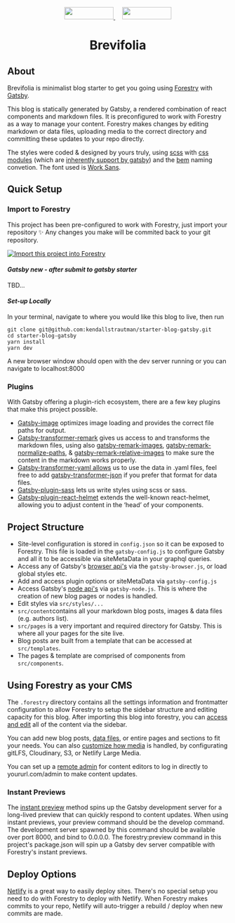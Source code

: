 <p align="center">
  <a style="padding-right: 16px;" href="https://forestry.io">
    <img src="https://app.forestry.io/assets/forestry-logotype-pos-c71a6bd237d9199d0457ba2811553997ff5bab0d2cd0e740686ab26c00d9c240.svg" width="112" height="28">
  </a>
  <a href="https://www.gatsbyjs.org/">
    <img src="/static/gatsby_logo.svg" width="112" height="28">
  </a>
</p>
<h1 align="center">
  Brevifolia
</h1>

## About

Brevifolia is minimalist blog starter to get you going using [Forestry](https://forestry.io/) with [Gatsby](https://www.gatsbyjs.org/). 

This blog is statically generated by Gatsby, a rendered combination of react components and markdown files. It is preconfigured to work with Forestry as a way to manage your content. Forestry makes changes by editing markdown or data files, uploading media to the correct directory and committing these updates to your repo directly.

The styles were coded & designed by yours truly, using [scss](https://sass-lang.com/) with [css modules](https://github.com/css-modules/css-modules) (which are [inherently support by gatsby](https://www.gatsbyjs.org/docs/css-modules/)) and the [bem](http://getbem.com/) naming convetion. The font used is [Work Sans](https://fonts.google.com/specimen/Work+Sans). 

##  Quick Setup

### Import to Forestry

This project has been pre-configured to work with Forestry, just import your repository ✨
Any changes you make will be commited back to your git repository.

<a href="https://app.forestry.io/quick-start?repo=kendallstrautman/starter-blog-gatsby&engine=gatsby">
    <img alt="Import this project into Forestry" src="https://assets.forestry.io/import-to-forestryK.svg" />
</a>

#### *Gatsby new - after submit to gatsby starter*
TBD...
#### *Set-up Locally*
In your terminal, navigate to where you would like this blog to live, then run 
```
git clone git@github.com:kendallstrautman/starter-blog-gatsby.git
cd starter-blog-gatsby
yarn install
yarn dev
```
A new browser window should open with the dev server running or you can navigate to localhost:8000 

### Plugins

With Gatsby offering a plugin-rich ecosystem, there are a few key plugins that make this project possible. 

- [Gatsby-image](https://using-gatsby-image.gatsbyjs.org/) optimizes image loading and provides the correct file paths for output. 
- [Gatsby-transformer-remark](https://www.gatsbyjs.org/packages/gatsby-transformer-remark/?=gatsby-tranf) gives us access to and transforms the markdown files, using also [gatsby-remark-images](https://www.gatsbyjs.org/packages/gatsby-remark-images/?=gatsby-remark), [gatsby-remark-normalize-paths](https://www.gatsbyjs.org/packages/gatsby-remark-normalize-paths/?=gatsby-remark-no), & [gatsby-remark-relative-images](https://www.gatsbyjs.org/packages/gatsby-remark-relative-images/?=gatsby-remark-re) to make sure the content in the markdown works properly. 
- [Gatsby-transformer-yaml allows](https://www.gatsbyjs.org/packages/gatsby-transformer-yaml/?=gatsby-tranfor) us to use the data in .yaml files, feel free to add [gatsby-transformer-json](https://www.gatsbyjs.org/packages/gatsby-transformer-json/?=gatsby-tranfor) if you prefer that format for data files. 
- [Gatsby-plugin-sass](https://www.gatsbyjs.org/packages/gatsby-plugin-sass/?=gatsby-plugin-sass) lets us write styles using scss or sass. 
- [Gatsby-plugin-react-helmet](https://www.gatsbyjs.org/packages/gatsby-plugin-react-helmet/?=gatsby-plugin-react) extends the well-known react-helmet, allowing you to adjust content in the ‘head’ of your components. 

## Project Structure 

- Site-level configuration is stored in `config.json` so it can be exposed to Forestry. This file is loaded in the `gatsby-config.js` to configure Gatsby and all it to be accessible via siteMetaData in your graphql queries.
- Access any of Gatsby's [browser api's](https://www.gatsbyjs.org/docs/browser-apis/) via the `gatsby-browser.js`, or load global styles etc.
- Add and access plugin options or siteMetaData via `gatsby-config.js`
- Access Gatsby's [node api's](https://www.gatsbyjs.org/docs/node-apis/) via `gatsby-node.js`. This is where the creation of new blog pages or nodes is handled. 
- Edit styles via `src/styles/...`
- `src/content`contains all your markdown blog posts, images & data files (e.g. authors list). 
- `src/pages` is a very important and required directory for Gatsby. This is where all your pages for the site live. 
- Blog posts are built from a template that can be accessed at `src/templates`. 
- The pages & template are comprised of components from `src/components`.

## Using Forestry as your CMS

The `.forestry` directory contains all the settings information and frontmatter configuration to allow Forestry to setup the sidebar structure and editing capacity for this blog. After importing this blog into forestry, you can [access and edit](https://forestry.io/docs/editing/) all of the content via the sidebar. 

You can add new blog posts, [data files](https://forestry.io/docs/editing/data-files/), or entire pages and sections to fit your needs. You can also [customize how media](https://forestry.io/docs/media/) is handled, by configurating gitLFS, Cloudinary, S3, or Netlify Large Media.

You can set up a [remote admin](https://forestry.io/docs/editing/remote-admin/) for content editors to log in directly to yoururl.com/admin to make content updates.

### Instant Previews

The [instant preview](https://forestry.io/docs/previews/instant-previews/) method spins up the Gatsby development server for a long-lived preview that can quickly respond to content updates. When using instant previews, your preview command should be the develop command. The development server spawned by this command should be available over port 8000, and bind to 0.0.0.0. The forestry:preview command in this project's package.json will spin up a Gatsby dev server compatible with Forestry's instant previews.

## Deploy Options

[Netlify](https://www.netlify.com/blog/2016/09/29/a-step-by-step-guide-deploying-on-netlify/) is a great way to easily deploy sites. There's no special setup you need to do with Forestry to deploy with Netlify. When Forestry makes commits to your repo, Netlify will auto-trigger a rebuild / deploy when new commits are made.
